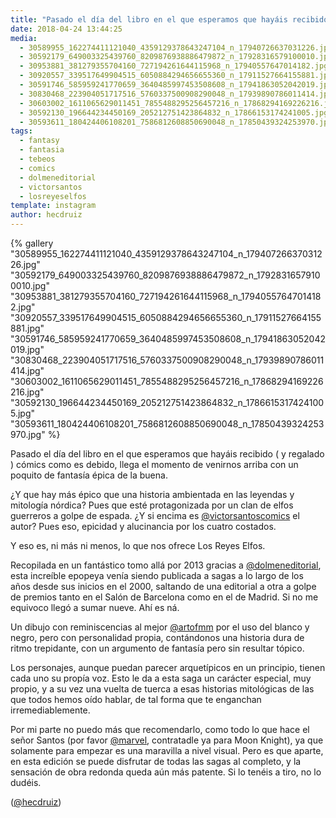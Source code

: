 ```yaml
---
title: "Pasado el día del libro en el que esperamos que hayáis recibido ( y regalado ) cómics como es debido, llega el momento de venirnos arriba con un poquito de fantasía épica de la buena"
date: 2018-04-24 13:44:25
media: 
  - 30589955_162274411121040_4359129378643247104_n_17940726637031226.jpg
  - 30592179_649003325439760_8209876938886479872_n_17928316579100010.jpg
  - 30953881_381279355704160_727194261644115968_n_17940557647014182.jpg
  - 30920557_339517649904515_6050884294656655360_n_17911527664155881.jpg
  - 30591746_585959241770659_3640485997453508608_n_17941863052042019.jpg
  - 30830468_223904051717516_5760337500908290048_n_17939890786011414.jpg
  - 30603002_1611065629011451_7855488295256457216_n_17868294169226216.jpg
  - 30592130_196644234450169_205212751423864832_n_17866153174241005.jpg
  - 30593611_180424406108201_7586812608850690048_n_17850439324253970.jpg
tags: 
  - fantasy
  - fantasia
  - tebeos
  - comics
  - dolmeneditorial
  - victorsantos
  - losreyeselfos
template: instagram
author: hecdruiz
---
```


{% gallery "30589955_162274411121040_4359129378643247104_n_17940726637031226.jpg" "30592179_649003325439760_8209876938886479872_n_17928316579100010.jpg" "30953881_381279355704160_727194261644115968_n_17940557647014182.jpg" "30920557_339517649904515_6050884294656655360_n_17911527664155881.jpg" "30591746_585959241770659_3640485997453508608_n_17941863052042019.jpg" "30830468_223904051717516_5760337500908290048_n_17939890786011414.jpg" "30603002_1611065629011451_7855488295256457216_n_17868294169226216.jpg" "30592130_196644234450169_205212751423864832_n_17866153174241005.jpg" "30593611_180424406108201_7586812608850690048_n_17850439324253970.jpg" %}

Pasado el día del libro en el que esperamos que hayáis recibido ( y regalado ) cómics como es debido, llega el momento de venirnos arriba con un poquito de fantasía épica de la buena.

¿Y que hay más épico que una historia ambientada en las leyendas y mitología nórdica? Pues que esté protagonizada por un clan de elfos guerreros a golpe de espada. ¿Y si encima es [@victorsantoscomics](https://instagram.com/victorsantoscomics) el autor? Pues eso, epicidad y alucinancia por los cuatro costados.

Y eso es, ni más ni menos, lo que nos ofrece Los Reyes Elfos.

Recopilada en un fantástico tomo allá por 2013 gracias a [@dolmeneditorial](https://instagram.com/dolmeneditorial), esta increíble epopeya venía siendo publicada a sagas a lo largo de los años desde sus inicios en el 2000, saltando de una editorial a otra a golpe de premios tanto en el Salón de Barcelona como en el de Madrid. Si no me equivoco llegó a sumar nueve. Ahí es ná.

Un dibujo con reminiscencias al mejor [@artofmm](https://instagram.com/artofmm) por el uso del blanco y negro, pero con personalidad propia, contándonos una historia dura de ritmo trepidante, con un argumento de fantasía pero sin resultar tópico.

Los personajes, aunque puedan parecer arquetípicos en un principio, tienen cada uno su propía voz. Esto le da a esta saga un carácter especial, muy propio, y a su vez una vuelta de tuerca a esas historias mitológicas de las que todos hemos oído hablar, de tal forma que te enganchan irremediablemente.

Por mi parte no puedo más que recomendarlo, como todo lo que hace el señor Santos (por favor [@marvel](https://instagram.com/marvel), contratadle ya para Moon Knight), ya que solamente para empezar es una maravilla a nivel visual. Pero es que aparte, en esta edición se puede disfrutar de todas las sagas al completo, y la sensación de obra redonda queda aún más patente. Si lo tenéis a tiro, no lo dudéis.

([@hecdruiz](https://instagram.com/hecdruiz))
